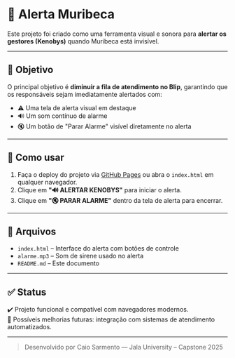# 🚨 Alerta Muribeca

Este projeto foi criado como uma ferramenta visual e sonora para **alertar os gestores (Kenobys)** quando Muribeca está invisível.

---

## 🎯 Objetivo

O principal objetivo é **diminuir a fila de atendimento no Blip**, garantindo que os responsáveis sejam imediatamente alertados com:

- ⚠️ Uma tela de alerta visual em destaque
- 🔊 Um som contínuo de alarme
- 🔇 Um botão de "Parar Alarme" visível diretamente no alerta

---

## 🚀 Como usar

1. Faça o deploy do projeto via [GitHub Pages](https://pages.github.com/) ou abra o `index.html` em qualquer navegador.
2. Clique em **"🔊 ALERTAR KENOBYS"** para iniciar o alerta.
3. Clique em **"🔇 PARAR ALARME"** dentro da tela de alerta para encerrar.

---

## 📁 Arquivos

- `index.html` – Interface do alerta com botões de controle
- `alarme.mp3` – Som de sirene usado no alerta
- `README.md` – Este documento

---

## ✅ Status

✔️ Projeto funcional e compatível com navegadores modernos.  
🔄 Possíveis melhorias futuras: integração com sistemas de atendimento automatizados.

---

> Desenvolvido por Caio Sarmento — Jala University – Capstone 2025
